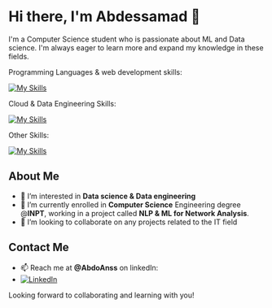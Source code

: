 # Hi there, I'm Abdessamad 👋

I'm a Computer Science student who is passionate about ML and Data science. I'm always eager to learn more and expand my knowledge in these fields.

Programming Languages & web development skills:

[![My Skills](https://skillicons.dev/icons?i=js,html,css,java,nodejs,express,mysql)](https://github.com/AbdoAnss/)

Cloud & Data Engineering Skills:

[![My Skills](https://skillicons.dev/icons?i=python,postgres,bash,git,docker,k8s,terraform)](https://github.com/AbdoAnss/)

Other Skills:

[![My Skills](https://skillicons.dev/icons?i=figma,latex)](https://github.com/AbdoAnss/)



## About Me
- 👀 I’m interested in **Data science & Data engineering**
- 🌱 I’m currently enrolled in **Computer Science** Engineering degree @**INPT**, working in a project called **NLP & ML for Network Analysis**.
- 💞️ I’m looking to collaborate on any projects related to the IT field

## Contact Me
- 📫 Reach me at **@AbdoAnss** on linkedIn:
-   [![LinkedIn](https://skillicons.dev/icons?i=linkedin)](https://www.linkedin.com/in/abdoanss/)

Looking forward to collaborating and learning with you!


<!---
AbdoAnss/AbdoAnss is a ✨ special ✨ repository because its `README.md` (this file) appears on your GitHub profile.
You can click the Preview link to take a look at your changes.
--->
